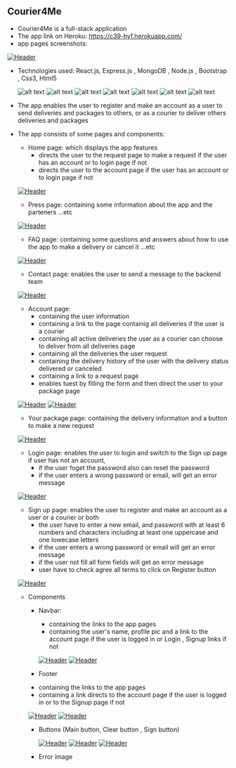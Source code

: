 

## Courier4Me
* Courier4Me is a full-stack application
* The app link on Heroku: https://c39-hyf.herokuapp.com/
* app pages screenshots:


[![Header](https://res.cloudinary.com/hapiii/image/upload//c_scale,w_700/v1677774226/HYF/graduation%20project/erqfbjx2xkaywu0itxgt.gif)](https://some-url.dev/)

* Technologies used: React.js, Express.js , MongoDB , Node.js , Bootstrap , Css3, Html5

  ![alt text](https://img.shields.io/badge/MogoDB--47A248?style=for-the-badge&logo=MongoDB)
  ![alt text](https://img.shields.io/badge/Express.js--000000?style=for-the-badge&logo=Express)
  ![alt text](https://img.shields.io/badge/React.js--61DAFB?style=for-the-badge&logo=React)
  ![alt text](https://img.shields.io/badge/Node.js--339933?style=for-the-badge&logo=Node.js)
  ![alt text](https://img.shields.io/badge/Css3--1572B6?style=for-the-badge&logo=css3)
  ![alt text](https://img.shields.io/badge/Html5--E34F26?style=for-the-badge&logo=Html5)
  ![alt text](https://img.shields.io/badge/Bootstrap--7952B3?style=for-the-badge&logo=Bootstrap)
 

* The app enables the user to register and make an account as a user to send deliveries and packages to others, or as a courier to deliver others deliveries and packages
* The app consists of some pages and components: 
  * Home page: which displays the app features
    - directs the user to the request page to make a request if the user has an account or to login page if not
    - directs the user to the account page if the user has an account or to login page if not 
  
  [![Header](https://res.cloudinary.com/hapiii/image/upload/v1676582784/HYF/graduation%20project/qfta79auc51flykullwn.png)](https://some-url.dev/)

  * Press page: containing some information about the app and the parteners ...etc
   
  [![Header](https://res.cloudinary.com/hapiii/image/upload/v1676582782/HYF/graduation%20project/atfvcaselijtvix9vf4l.png)](https://some-url.dev/)
  
  * FAQ page: containing some questions and answers about how to use the app to make a delivery or cancel it ...etc

  [![Header](https://res.cloudinary.com/hapiii/image/upload/v1676582781/HYF/graduation%20project/pdrl58kpdwveysgpa5ux.png)](https://some-url.dev/)
 
  * Contact page: enables the user to send a message to the backend team
  
   [![Header](https://res.cloudinary.com/hapiii/image/upload/v1676582783/HYF/graduation%20project/j5q2dbl4dfnhhbbrmv0w.png)](https://some-url.dev/)
   
  * Account page: 
    - containing the user information
    - containing a link to the page containig all deliveries if the user is a courier
    - containing all active deliveries the user as a courier can choose to deliver from all deliveries page
    - containing all the deliveries the user request
    - containing the delivery history of the user with the delivery status delivered or canceled
    - containing a link to a request page
    - enables tuest by filling the form and then direct the user to your package page   
 
  [![Header](https://res.cloudinary.com/hapiii/image/upload/v1676582780/HYF/graduation%20project/tkmhbznchlvgxc37edcv.jpg)](https://some-url.dev/)
  [![Header](https://res.cloudinary.com/hapiii/image/upload/v1676582781/HYF/graduation%20project/nxug5u39h70fikgjuurw.jpg)](https://some-url.dev/)
  
  * Your package page: containing the delivery information and a button to make a new request
  
  [![Header](https://res.cloudinary.com/hapiii/image/upload/v1676582781/HYF/graduation%20project/yuxewjphfw6xj8frupnf.jpg)](https://some-url.dev/)
  
  * Login page: enables the user to login and switch to the Sign up page if user has not an account, 
     - if the user foget the password also can reset the password
     - if the user enters a wrong password or email, will get an error message  

  [![Header](https://res.cloudinary.com/hapiii/image/upload/v1676582781/HYF/graduation%20project/yqhbzg3mtardyepvnfbh.png)](https://some-url.dev/)
  
  * Sign up page: enables the user to register and make an account as a user or a courier or both
    - the user have to enter a new email, and password with at least 6 numbers and characters including at least one uppercase and one lowecase letters
    - if the user enters a wrong password or email will get an error message
    - if the user not fill all form fields will get an error message 
    - user have to check agree all terms to click on Register button 

  [![Header](https://res.cloudinary.com/hapiii/image/upload/v1676582781/HYF/graduation%20project/atxtcxu69vhjhozx7rpe.png)](https://some-url.dev/)
  
  * Components 
    * Navbar: 
      - containing the links to the app pages 
      - containing the user's name, profile pic and a link to the account page if the user is logged in or Login , Signup links if not 
      
      [![Header](https://res.cloudinary.com/hapiii/image/upload/v1677674826/HYF/graduation%20project/ba82rhiat6czmvqakvnm.jpg)](https://some-url.dev/)
      [![Header](https://res.cloudinary.com/hapiii/image/upload/v1677674827/HYF/graduation%20project/fbiks9foljfs0q6woqjh.jpg)](https://some-url.dev/)
      
    * Footer
     - containing the links to the app pages 
     - containing a link directs to the account page if the user is logged in or to the Signup page if not 
     
      [![Header](https://res.cloudinary.com/hapiii/image/upload/v1677675081/HYF/graduation%20project/n4fm1yk9nbi6wazkr7ko.jpg)](https://some-url.dev/)
      [![Header](https://res.cloudinary.com/hapiii/image/upload/v1677675080/HYF/graduation%20project/tsvs4e4hkzunwq3clfdq.jpg)](https://some-url.dev/)
      
    * Buttons (Main button, Clear button , Sign button) 
    
      [![Header](https://res.cloudinary.com/hapiii/image/upload/v1677675817/HYF/graduation%20project/md0qgdxugdquk1ensbpt.jpg)](https://some-url.dev/)
      [![Header](https://res.cloudinary.com/hapiii/image/upload/v1677675817/HYF/graduation%20project/lxrxzskyjf51v5mcarwh.jpg)](https://some-url.dev/)
      [![Header](https://res.cloudinary.com/hapiii/image/upload/v1677675817/HYF/graduation%20project/s7fqzddl6qdrqadc8cl4.jpg)](https://some-url.dev/)
      
    * Error image
    

  
